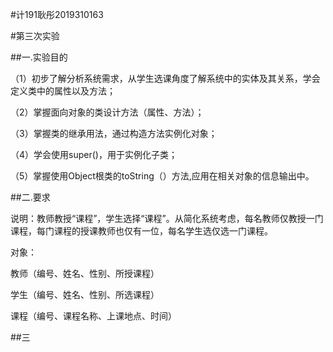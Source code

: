 #计191耿彤2019310163

#第三次实验

##一.实验目的

（1）初步了解分析系统需求，从学生选课角度了解系统中的实体及其关系，学会定义类中的属性以及方法；

（2）掌握面向对象的类设计方法（属性、方法）；

（3）掌握类的继承用法，通过构造方法实例化对象；

（4）学会使用super()，用于实例化子类；

（5）掌握使用Object根类的toString（）方法,应用在相关对象的信息输出中。

##二.要求

说明：教师教授“课程”，学生选择“课程”。从简化系统考虑，每名教师仅教授一门课程，每门课程的授课教师也仅有一位，每名学生选仅选一门课程。

对象：

教师（编号、姓名、性别、所授课程）

学生（编号、姓名、性别、所选课程）

课程（编号、课程名称、上课地点、时间）

##三
